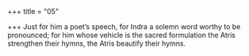 +++
title = "05"

+++
Just for him a poet’s speech, for Indra a solemn word worthy to be  pronounced;
for him whose vehicle is the sacred formulation the Atris strengthen their  hymns, the Atris beautify their hymns.